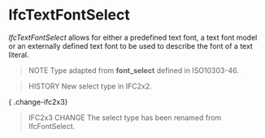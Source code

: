 # IfcTextFontSelect

_IfcTextFontSelect_ allows for either a predefined text font, a text font model or an externally defined text font to be used to describe the font of a text literal.
<!-- end of short definition -->

> NOTE Type adapted from **font_select** defined in ISO10303-46.

> HISTORY New select type in IFC2x2.

{ .change-ifc2x3}
> IFC2x3 CHANGE The select type has been renamed from IfcFontSelect.
